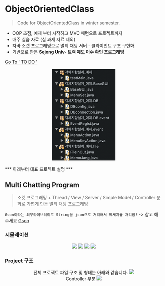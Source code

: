 # ObjectOrientedClass
> Code for ObjectOrientedClass in winter semester.

- OOP 초점, 예제 부터 시작하고 MVC 패턴으로 프로젝트까지
- 매주 실습 자료 (실 과제 자료 제외) 
- 자바 소켓 프로그래밍으로 멀티 채팅 서버 - 클라이언트 구조 구현화
- 기반으로 만든 **Sejong Univ- 트랙 제도 이수 확인 프로그래밍**

<a href="https://github.com/Nuung/ObjectOrientedClass/projects/1"> Go To ' TO DO ' </a>

<div align = "center">
    <img src="https://github.com/Nuung/ObjectOrientedClass/blob/master/images/수업예제진행사진.png" width="40%" />
</div>

*** 아래부터 대표 프로젝트 설명 ***

## Multi Chatting Program
> 소켓 프로그래밍 + Thread / View / Server / Simple Model / Controller 분화로 가볍게 만든 멀티 채팅 프로그래밍

``` Gson이라는 외부라이브러리로 String을 json으로 처리해서 메세지를 처리함! ``` -> 참고 해 주세요 [Gson](https://github.com/google/gson)


### 시물레이션
<div align = "center">
    <img src="https://github.com/Nuung/ObjectOrientedClass/blob/master/images/multiChat_img3.png" width="60%" />
    <img src="https://github.com/Nuung/ObjectOrientedClass/blob/master/images/multiChat_img4.png" width="60%" />
    <img src="https://github.com/Nuung/ObjectOrientedClass/blob/master/images/multiChat_img5.png" width="60%" />
    <img src="https://github.com/Nuung/ObjectOrientedClass/blob/master/images/multiChat_img6.png" width="60%" />
</div>


### Project 구조
<div align = "center">
    전체 프로젝트 파일 구조 및 형태는 아래와 같습니다. 
    <img src="https://github.com/Nuung/ObjectOrientedClass/blob/master/images/multiChat_img1.png" width="60%" /></br>
    Controller 부분
    <img src="https://github.com/Nuung/ObjectOrientedClass/blob/master/images/multiChat_img2.png" width="60%" />
</div>


